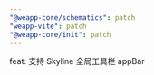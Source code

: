 ```yaml
---
"@weapp-core/schematics": patch
"weapp-vite": patch
"@weapp-core/init": patch
---
```


feat: 支持 Skyline 全局工具栏 appBar
